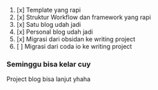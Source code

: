 1. [x] Template yang rapi
2.  [x] Struktur Workflow dan framework yang rapi
3.  [x] Satu blog udah jadi
4.  [x] Personal blog udah jadi
5.  [x] Migrasi dari obsidan ke writing project
6.  [ ] Migrasi dari coda io ke writing project

### Seminggu bisa kelar cuy
Project blog bisa lanjut yhaha 